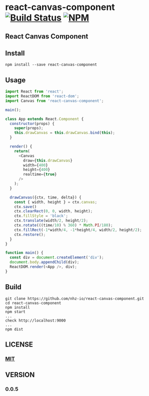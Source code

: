 # react-canvas-component [![Build Status][travis-image]][travis-url] [![NPM][npm-image]][npm-url]

## React Canvas Component

## Install
```
npm install --save react-canvas-component
```

## Usage

```javascript
import React from 'react';
import ReactDOM from 'react-dom';
import Canvas from 'react-canvas-component';

main();

class App extends React.Component {
  constructor(props) {
    super(props);
    this.drawCanvas = this.drawCanvas.bind(this);
  }

  render() {
    return(
      <Canvas
        draw={this.drawCanvas}
        width={400}
        height={400}
        realtime={true}
      />
    );
  }

  drawCanvas({ctx, time, delta}) {
    const { width, height } = ctx.canvas;
    ctx.save()
    ctx.clearRect(0, 0, width, height);
    ctx.fillStyle = 'black';
    ctx.translate(width/2, height/2);
    ctx.rotate(((time/10) % 360) * Math.PI/180);
    ctx.fillRect(-1*width/4, -1*height/4, width/2, height/2);
    ctx.restore();
  }
}

function main() {
  const div = document.createElement('div');
  document.body.appendChild(div);
  ReactDOM.render(<App />, div);
}
```

## Build
```
git clone https://github.com/nhz-io/react-canvas-component.git
cd react-canvas-component
npm install
npm start
...
check http://localhost:9000
...
npm dist
```

## LICENSE

### [MIT](LICENSE)

## VERSION
### 0.0.5

[travis-image]: https://travis-ci.org/nhz-io/react-canvas-component.svg
[travis-url]: https://travis-ci.org/nhz-io/react-canvas-component

[npm-image]: https://img.shields.io/npm/v/react-canvas-component.svg?style=flat
[npm-url]: https://www.npmjs.com/package/react-canvas-component
